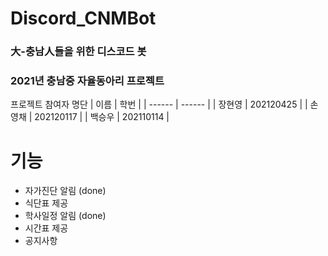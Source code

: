 # Discord_CNMBot
### 大-충남人들을 위한 디스코드 봇




### 2021년 충남중 자율동아리 프로젝트

프로젝트 참여자 명단 
| 이름 | 학번 |
| ------ | ------ |
| 장현영 | 202120425 |
| 손영채 | 202120117 |
| 백승우 | 202110114 |



# 기능
- 자가진단 알림 (done)
- 식단표 제공 
- 학사일정 알림 (done)
- 시간표 제공
- 공지사항 
